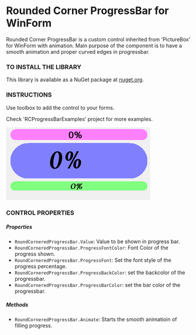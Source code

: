 # Rounded Corner ProgressBar for WinForm
Rounded Corner ProgressBar is a custom control inherited from 'PictureBox' for WinForm with animation.
Main purpose of the component is to have a smooth animation and proper curved edges in progressbar.

### TO INSTALL THE LIBRARY
This library is available as a NuGet package at [nuget.org](https://www.nuget.org/packages/RoundCornerProgressBar/).

### INSTRUCTIONS
Use toolbox to add the control to your forms.

Check 'RCProgressBarExamples' project for more examples.

![animation](/animation.gif?raw=true "animation")

### CONTROL PROPERTIES
##### Properties

* `RoundCorneredProgressBar.Value`: Value to be shown in progress bar.
* `RoundCorneredProgressBar.ProgressFontColor`: Font Color of the progress shown.
* `RoundCorneredProgressBar.ProgressFont`: Set the font style of the progress percentage.
* `RoundCorneredProgressBar.ProgressBackColor`: set the backcolor of the progressbar.
* `RoundCorneredProgressBar.ProgressBarColor`: set the bar color of the progressbar.

##### Methods

* `RoundCorneredProgressBar.Animate`: Starts the smooth animatioin of filling progress.
